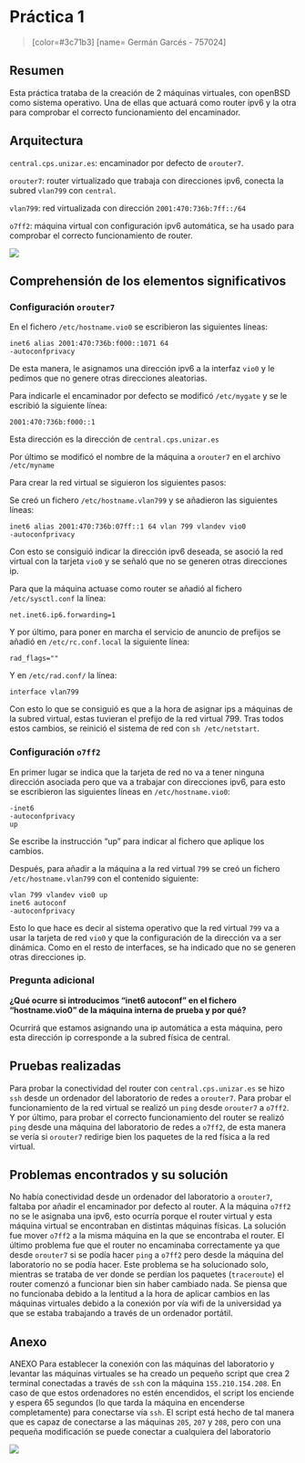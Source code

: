 # Práctica 1
> [color=#3c71b3] [name= Germán Garcés - 757024]
## Resumen
Esta práctica trataba de la creación de 2 máquinas virtuales, con openBSD como sistema operativo. Una de ellas que actuará como router ipv6 y la otra para comprobar el correcto funcionamiento del encaminador.
## Arquitectura

`central.cps.unizar.es`: encaminador por defecto de `orouter7`.

`orouter7`: router virtualizado que trabaja con direcciones ipv6, conecta la subred `vlan799` con `central`.

`vlan799`: red virtualizada con dirección `2001:470:736b:7ff::/64`

`o7ff2`: máquina virtual con configuración ipv6 automática, se ha usado para comprobar el correcto funcionamiento de router.

![](https://i.imgur.com/JrLY8E0.png)

## Comprehensión de los elementos significativos

### Configuración `orouter7`

En el fichero `/etc/hostname.vio0` se escribieron las siguientes líneas:
```
inet6 alias 2001:470:736b:f000::1071 64
-autoconfprivacy
```
De esta manera, le asignamos una dirección ipv6 a la interfaz `vio0` y le pedimos que no genere otras direcciones aleatorias.

Para indicarle el encaminador por defecto se modificó `/etc/mygate` y se le escribió la siguiente línea:
```
2001:470:736b:f000::1
```
Esta dirección es la dirección de `central.cps.unizar.es`

Por último se modificó el nombre de la máquina a `orouter7` en el archivo `/etc/myname`

Para crear la red virtual se siguieron los siguientes pasos:

Se creó un fichero `/etc/hostname.vlan799` y se añadieron las siguientes líneas:
```
inet6 alias 2001:470:736b:07ff::1 64 vlan 799 vlandev vio0
-autoconfprivacy
```
Con esto se consiguió indicar la dirección ipv6 deseada, se asoció la red virtual con la tarjeta `vio0` y se señaló que no se generen otras direcciones ip.

Para que la máquina actuase como router se añadió al fichero `/etc/sysctl.conf` la línea:
```
net.inet6.ip6.forwarding=1
```

Y por último, para poner en marcha el servicio de anuncio de prefijos se añadió en `/etc/rc.conf.local` la siguiente línea:
```
rad_flags=""
```
Y en `/etc/rad.conf/` la línea:
```
interface vlan799
```
Con esto lo que se consiguió es que a la hora de asignar ips a máquinas de la subred virtual, estas tuvieran el prefijo de la red virtual 799.
Tras todos estos cambios, se reinició el sistema de red con `sh /etc/netstart`.

### Configuración `o7ff2`

En primer lugar se indica que la tarjeta de red no va a tener ninguna dirección asociada pero que va a trabajar con direcciones ipv6, para esto se escribieron las siguientes líneas en `/etc/hostname.vio0`:
```
-inet6
-autoconfprivacy
up
```
Se escribe la instrucción “up” para indicar al fichero que aplique los cambios.

Después, para añadir a la máquina a la red virtual `799` se creó un fichero `/etc/hostname.vlan799` con el contenido siguiente:
```
vlan 799 vlandev vio0 up
inet6 autoconf
-autoconfprivacy
```
Esto lo que hace es decir al sistema operativo que la red virtual `799` va a usar la tarjeta de red `vio0` y que la configuración de la dirección va a ser dinámica. Como en el resto de interfaces, se ha indicado que no se generen otras direcciones ip.

### Pregunta adicional
**¿Qué ocurre si introducimos “inet6 autoconf” en el fichero “hostname.vio0” de la máquina interna de prueba y por qué?**

Ocurrirá que estamos asignando una ip automática a esta máquina, pero esta dirección ip corresponde a la subred física de central.

## Pruebas realizadas

Para probar la conectividad del router con `central.cps.unizar.es` se hizo `ssh` desde un ordenador del laboratorio de redes a `orouter7`.
Para probar el funcionamiento de la red virtual se realizó un `ping` desde `orouter7` a `o7ff2`.
Y por último, para probar el correcto funcionamiento del router se realizó `ping` desde una máquina del laboratorio de redes a `o7ff2`, de esta manera se vería si `orouter7` redirige bien los paquetes de la red física a la red virtual.

## Problemas encontrados y su solución

No había conectividad desde un ordenador del laboratorio a `orouter7`, faltaba por añadir el encaminador por defecto al router.
A la máquina `o7ff2` no se le asignaba una ipv6, esto ocurría porque el router virtual y esta máquina virtual se encontraban en distintas máquinas físicas. La solución fue mover `o7ff2` a la misma máquina en la que se encontraba el router.
El último problema fue que el router no encaminaba correctamente ya que desde `orouter7` si se podía hacer `ping` a `o7ff2` pero desde la máquina del laboratorio no se podía hacer. Este problema se ha solucionado solo, mientras se trataba de ver donde se perdían los paquetes (`traceroute`) el router comenzó a funcionar bien sin haber cambiado nada. Se piensa que no funcionaba debido a la lentitud a la hora de aplicar cambios en las máquinas virtuales debido a la conexión por vía wifi de la universidad ya que se estaba trabajando a través de un ordenador portátil.

## Anexo

ANEXO
Para establecer la conexión con las máquinas del laboratorio y levantar las máquinas virtuales se ha creado un pequeño script que crea 2 terminal conectadas a través de `ssh` con la máquina `155.210.154.208`. En caso de que estos ordenadores no estén encendidos, el script los enciende y espera 65 segundos (lo que tarda la máquina en encenderse completamente) para conectarse vía `ssh`.
El script está hecho de tal manera que es capaz de conectarse a las máquinas `205`, `207` y `208`, pero con una pequeña modificación se puede conectar a cualquiera del laboratorio

![](https://i.imgur.com/GnPG6el.png)
